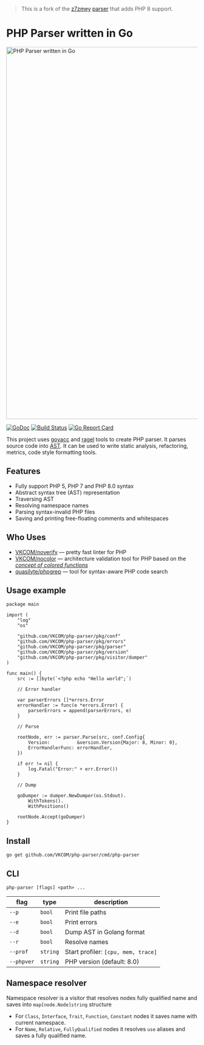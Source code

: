 > This is a fork of the [z7zmey](https://github.com/z7zmey) [parser](https://github.com/VKCOM/php-parser) that adds PHP 8 support.

PHP Parser written in Go
========================

<img src="./parser.jpg" alt="PHP Parser written in Go" width="980"/>

[![GoDoc](https://godoc.org/github.com/VKCOM/php-parser?status.svg)](https://godoc.org/github.com/VKCOM/php-parser)
[![Build Status](https://travis-ci.org/z7zmey/php-parser.svg?branch=master)](https://travis-ci.org/z7zmey/php-parser)
[![Go Report Card](https://goreportcard.com/badge/github.com/VKCOM/php-parser)](https://goreportcard.com/report/github.com/VKCOM/php-parser)

This project uses [goyacc](https://godoc.org/golang.org/x/tools/cmd/goyacc) and [ragel](https://www.colm.net/open-source/ragel/) tools to create PHP parser. It parses source code into [AST](https://en.wikipedia.org/wiki/Abstract_syntax_tree). It can be used to write static analysis, refactoring, metrics, code style formatting tools.

Features
---------

- Fully support PHP 5, PHP 7 and PHP 8.0 syntax
- Abstract syntax tree (AST) representation
- Traversing AST
- Resolving namespace names
- Parsing syntax-invalid PHP files
- Saving and printing free-floating comments and whitespaces

Who Uses
--------

- [VKCOM/noverify](https://github.com/VKCOM/noverify) — pretty fast linter for PHP
- [VKCOM/nocolor](https://github.com/VKCOM/nocolor) — architecture validation tool for PHP based on the [*concept of colored functions*](https://github.com/VKCOM/nocolor/blob/master/docs/introducing_colors.md)
- [quasilyte/phpgrep](https://github.com/quasilyte/phpgrep) — tool for syntax-aware PHP code search

Usage example
-------

```Golang
package main

import (
	"log"
	"os"

	"github.com/VKCOM/php-parser/pkg/conf"
	"github.com/VKCOM/php-parser/pkg/errors"
	"github.com/VKCOM/php-parser/pkg/parser"
	"github.com/VKCOM/php-parser/pkg/version"
	"github.com/VKCOM/php-parser/pkg/visitor/dumper"
)

func main() {
	src := []byte(`<?php echo "Hello world";`)

	// Error handler

	var parserErrors []*errors.Error
	errorHandler := func(e *errors.Error) {
		parserErrors = append(parserErrors, e)
	}

	// Parse

	rootNode, err := parser.Parse(src, conf.Config{
		Version:          &version.Version{Major: 8, Minor: 0},
		ErrorHandlerFunc: errorHandler,
	})

	if err != nil {
		log.Fatal("Error:" + err.Error())
	}

	// Dump

	goDumper := dumper.NewDumper(os.Stdout).
		WithTokens().
		WithPositions()

	rootNode.Accept(goDumper)
}
```

Install
-------

```
go get github.com/VKCOM/php-parser/cmd/php-parser
```

CLI
---

```
php-parser [flags] <path> ...
```

| flag       | type     | description                         |
| ---------- | -------- | ----------------------------------- |
| `--p`      | `bool`   | Print file paths                    |
| `--e`      | `bool`   | Print errors                        |
| `--d`      | `bool`   | Dump AST in Golang format           |
| `--r`      | `bool`   | Resolve names                       |
| `--prof`   | `string` | Start profiler: `[cpu, mem, trace]` |
| `--phpver` | `string` | PHP version (default: 8.0)          |

Namespace resolver
------------------

Namespace resolver is a visitor that resolves nodes fully qualified name and saves into `map[node.Node]string` structure

- For `Class`, `Interface`, `Trait`, `Function`, `Constant` nodes it saves name with current namespace.
- For `Name`, `Relative`, `FullyQualified` nodes it resolves `use` aliases and saves a fully qualified name.
